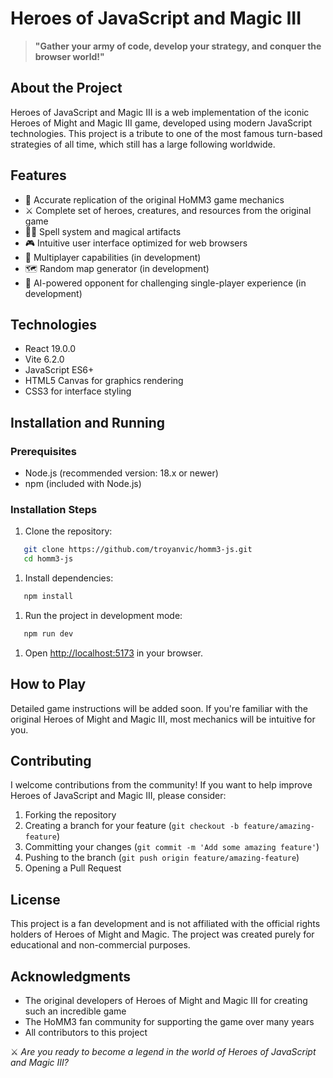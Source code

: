 # Heroes of JavaScript and Magic III

> **"Gather your army of code, develop your strategy, and conquer the browser world!"**
>

## About the Project
Heroes of JavaScript and Magic III is a web implementation of the iconic Heroes of Might and Magic III game, developed using modern JavaScript technologies. This project is a tribute to one of the most famous turn-based strategies of all time, which still has a large following worldwide.
## Features
- 🏰 Accurate replication of the original HoMM3 game mechanics
- ⚔️ Complete set of heroes, creatures, and resources from the original game
- 🧙‍♂️ Spell system and magical artifacts
- 🎮 Intuitive user interface optimized for web browsers
- 👥 Multiplayer capabilities (in development)
- 🗺️ Random map generator (in development)
- 🤖 AI-powered opponent for challenging single-player experience (in development)

## Technologies
- React 19.0.0
- Vite 6.2.0
- JavaScript ES6+
- HTML5 Canvas for graphics rendering
- CSS3 for interface styling

## Installation and Running
### Prerequisites
- Node.js (recommended version: 18.x or newer)
- npm (included with Node.js)

### Installation Steps
1. Clone the repository:
``` bash
   git clone https://github.com/troyanvic/homm3-js.git
   cd homm3-js
```
1. Install dependencies:
``` bash
   npm install
```
1. Run the project in development mode:
``` bash
   npm run dev
```
1. Open [http://localhost:5173](http://localhost:5173) in your browser.

## How to Play
Detailed game instructions will be added soon. If you're familiar with the original Heroes of Might and Magic III, most mechanics will be intuitive for you.
## Contributing
I welcome contributions from the community! If you want to help improve Heroes of JavaScript and Magic III, please consider:
1. Forking the repository
2. Creating a branch for your feature (`git checkout -b feature/amazing-feature`)
3. Committing your changes (`git commit -m 'Add some amazing feature'`)
4. Pushing to the branch (`git push origin feature/amazing-feature`)
5. Opening a Pull Request

## License
This project is a fan development and is not affiliated with the official rights holders of Heroes of Might and Magic. The project was created purely for educational and non-commercial purposes.
## Acknowledgments
- The original developers of Heroes of Might and Magic III for creating such an incredible game
- The HoMM3 fan community for supporting the game over many years
- All contributors to this project

⚔️ _Are you ready to become a legend in the world of Heroes of JavaScript and Magic III?_
